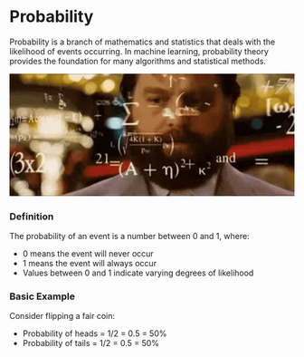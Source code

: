 # Probability

Probability is a branch of mathematics and statistics that deals with the likelihood of events occurring. In machine learning, probability theory provides the foundation for many algorithms and statistical methods.

![Probability Concepts](../../assets/images/general/probability.webp)


### Definition
The probability of an event is a number between 0 and 1, where:
- 0 means the event will never occur
- 1 means the event will always occur
- Values between 0 and 1 indicate varying degrees of likelihood

### Basic Example
Consider flipping a fair coin:
- Probability of heads = 1/2 = 0.5 = 50%
- Probability of tails = 1/2 = 0.5 = 50%

